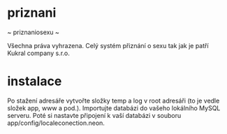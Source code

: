 priznani
========

~ priznaniosexu ~

Všechna práva vyhrazena. Celý systém přiznání o sexu tak jak je patří Kukral company s.r.o.

instalace
=========

Po stažení adresáře vytvořte složky temp a log v root adresáři (to je vedle složek app, www a pod.). Importujte databázi do vašeho lokálního MySQL serveru. Poté si nastavte připojení k vaší databázi v souboru app/config/localeconection.neon.
